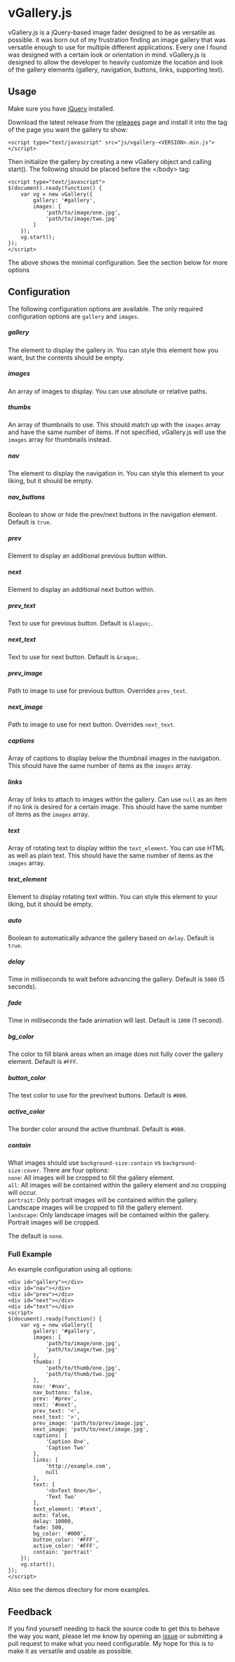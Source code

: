 # vGallery.js

vGallery.js is a jQuery-based image fader designed to be as versatile as possible. it was born out of my frustration finding an image gallery that was versatile enough to use for multiple different applications. Every one I found was designed with a certain look or orientation in mind. vGallery.js is designed to allow the developer to heavily customize the location and look of the gallery elements (gallery, navigation, buttons, links, supporting text).

## Usage

Make sure you have [jQuery](https://jquery.com/) installed.

Download the latest release from the [releases](https://github.com/dh4/vGallery.js/releases) page and install it into the <head> tag of the page you want the gallery to show:
```
<script type="text/javascript" src="js/vgallery-<VERSION>.min.js"></script>
```

Then initialize the gallery by creating a new vGallery object and calling start(). The following should be placed before the \</body\> tag:
```
<script type="text/javascript">
$(document).ready(function() {
    var vg = new vGallery({
        gallery: '#gallery',
        images: [
            'path/to/image/one.jpg',
            'path/to/image/two.jpg'
        ]
    });
    vg.start();
});
</script>
```

The above shows the minimal configuration. See the section below for more options


## Configuration

The following configuration options are available. The only required configuration options are `gallery` and `images`.

##### gallery

The element to display the gallery in. You can style this element how you want, but the contents should be empty.

##### images

An array of images to display. You can use absolute or relative paths.

##### thumbs

An array of thumbnails to use. This should match up with the `images` array and have the same number of items. If not specified, vGallery.js will use the `images` array for thumbnails instead.

##### nav

The element to display the navigation in. You can style this element to your liking, but it should be empty.

##### nav_buttons

Boolean to show or hide the prev/next buttons in the navigation element. Default is `true`.

##### prev

Element to display an additional previous button within.

##### next

Element to display an additional next button within.

##### prev_text

Text to use for previous button. Default is `&laquo;`.

##### next_text

Text to use for next button. Default is `&raquo;`.

##### prev_image

Path to image to use for previous button. Overrides `prev_text`.

##### next_image

Path to image to use for next button. Overrides `next_text`.

##### captions

Array of captions to display below the thumbnail images in the navigation. This should have the same number of items as the `images` array.

##### links

Array of links to attach to images within the gallery. Can use `null` as an item if no link is desired for a certain image. This should have the same number of items as the `images` array.

##### text

Array of rotating text to display within the `text_element`. You can use HTML as well as plain text. This should have the same number of items as the `images` array.

##### text_element

Element to display rotating text within. You can style this element to your liking, but it should be empty.

##### auto

Boolean to automatically advance the gallery based on `delay`. Default is `true`.

##### delay

Time in milliseconds to wait before advancing the gallery. Default is `5000` (5 seconds).

##### fade

Time in milliseconds the fade animation will last. Default is `1000` (1 second).

##### bg_color

The color to fill blank areas when an image does not fully cover the gallery element. Default is `#FFF`.

##### button_color

The text color to use for the prev/next buttons. Default is `#000`.

##### active_color

The border color around the active thumbnail. Default is `#000`.

##### contain

What images should use `background-size:contain` vs `background-size:cover`. There are four options:  
`none`: All images will be cropped to fill the gallery element.  
`all`: All images will be contained within the gallery element and no cropping will occur.  
`portrait`: Only portrait images will be contained within the gallery. Landscape images will be cropped to fill the gallery element.  
`landscape`: Only landscape images will be contained within the gallery. Portrait images will be cropped.  

The default is `none`.

### Full Example

An example configuration using all options:
```
<div id="gallery"></div>
<div id="nav"></div>
<div id="prev"></div>
<div id="next"></div>
<div id="text"></div>
<script>
$(document).ready(function() {
    var vg = new vGallery({
        gallery: '#gallery',
        images: [
            'path/to/image/one.jpg',
            'path/to/image/two.jpg'
        ],
        thumbs: [
            'path/to/thumb/one.jpg',
            'path/to/thumb/two.jpg'
        ],
        nav: '#nav',
        nav_buttons: false,
        prev: '#prev',
        next: '#next',
        prev_text: '<',
        next_text: '>',
        prev_image: 'path/to/prev/image.jpg',
        next_image: 'path/to/next/image.jpg',
        captions: [
            'Caption One',
            'Caption Two'
        ],
        links: [
            'http://example.com',
            null
        ],
        text: [
            '<b>Text One</b>',
            'Text Two'
        ],
        text_element: '#text',
        auto: false,
        delay: 10000,
        fade: 500,
        bg_color: '#000',
        button_color: '#FFF',
        active_color: '#FFF',
        contain: 'portrait'
    });
    vg.start();
});
</script>
```

Also see the demos directory for more examples.


## Feedback

If you find yourself needing to hack the source code to get this to behave the way you want, please let me know by opening an [issue](https://github.com/dh4/mupen64plus-qt/issues) or submitting a pull request to make what you need configurable. My hope for this is to make it as versatile and usable as possible.
